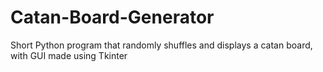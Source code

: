 # Catan-Board-Generator
Short Python program that randomly shuffles and displays a catan board, with GUI made using Tkinter
